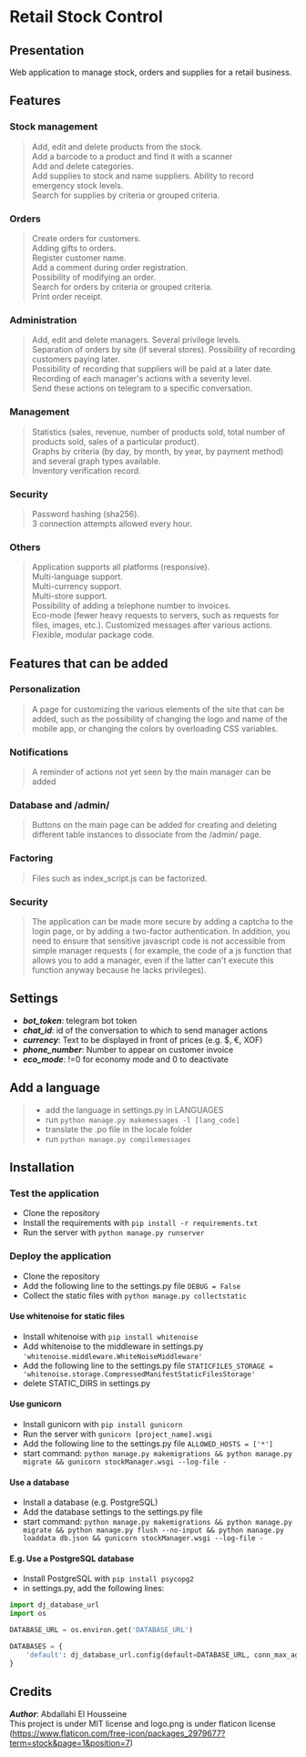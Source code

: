 # Retail Stock Control

## Presentation
Web application to manage stock, orders and supplies for a retail business.

## Features
### Stock management
> Add, edit and delete products from the stock.  
> Add a barcode to a product and find it with a scanner  
> Add and delete categories.  
> Add supplies to stock and name suppliers. 
> Ability to record emergency stock levels.  
> Search for supplies by criteria or grouped criteria.  

### Orders
> Create orders for customers.  
> Adding gifts to orders.  
> Register customer name.  
> Add a comment during order registration.  
> Possibility of modifying an order.  
> Search for orders by criteria or grouped criteria.  
> Print order receipt.

### Administration
> Add, edit and delete managers.
> Several privilege levels.  
> Separation of orders by site (if several stores).
> Possibility of recording customers paying later.  
> Possibility of recording that suppliers will be paid at a later date.
> Recording of each manager's actions with a severity level.  
> Send these actions on telegram to a specific conversation.  

### Management
> Statistics (sales, revenue, number of products sold, total number of products sold, sales of a particular product).  
> Graphs by criteria (by day, by month, by year, by payment method) and several graph types available.  
> Inventory verification record.  

### Security
> Password hashing (sha256).  
> 3 connection attempts allowed every hour.  

### Others
> Application supports all platforms (responsive).  
> Multi-language support.  
> Multi-currency support.  
> Multi-store support.  
> Possibility of adding a telephone number to invoices.  
> Eco-mode (fewer heavy requests to servers, such as requests for files, images, etc.).
> Customized messages after various actions.  
> Flexible, modular package code.  


## Features that can be added
### Personalization
> A page for customizing the various elements of the site that can be added, such as the possibility of changing the 
> logo and name of the mobile app, or changing the colors by overloading CSS variables.

### Notifications
> A reminder of actions not yet seen by the main manager can be added

### Database and /admin/
> Buttons on the main page can be added for creating and deleting different table 
> instances to dissociate from the /admin/ page.

### Factoring
> Files such as index_script.js can be factorized.

### Security
> The application can be made more secure by adding a captcha to the login page, or by adding a two-factor authentication.
> In addition, you need to ensure that sensitive javascript code is not accessible from simple manager requests (
> for example, the code of a js function that allows you to add a manager, even if the latter can't execute this function anyway because he lacks privileges).

## Settings
- __*bot_token*__: telegram bot token
- __*chat_id*__: id of the conversation to which to send manager actions
- __*currency*__: Text to be displayed in front of prices (e.g. $, €, XOF)
- __*phone_number*__: Number to appear on customer invoice
- __*eco_mode*__: !=0 for economy mode and 0 to deactivate

## Add a language
> - add the language in settings.py in LANGUAGES  
> - run ```python manage.py makemessages -l [lang_code]```  
> - translate the .po file in the locale folder  
> - run ```python manage.py compilemessages```  

## Installation
### Test the application
- Clone the repository
- Install the requirements with ```pip install -r requirements.txt```
- Run the server with ```python manage.py runserver```

### Deploy the application
- Clone the repository
- Add the following line to the settings.py file ```DEBUG = False```
- Collect the static files with ```python manage.py collectstatic```
#### Use whitenoise for static files
- Install whitenoise with ```pip install whitenoise```
- Add whitenoise to the middleware in settings.py ```'whitenoise.middleware.WhiteNoiseMiddleware'```
- Add the following line to the settings.py file ```STATICFILES_STORAGE = 'whitenoise.storage.CompressedManifestStaticFilesStorage'```
- delete STATIC_DIRS in settings.py
#### Use gunicorn
- Install gunicorn with ```pip install gunicorn```
- Run the server with ```gunicorn [project_name].wsgi```
- Add the following line to the settings.py file ```ALLOWED_HOSTS = ['*']```
- start command: ```python manage.py makemigrations && python manage.py migrate && gunicorn stockManager.wsgi --log-file -```
#### Use a database
- Install a database (e.g. PostgreSQL)
- Add the database settings to the settings.py file
- start command: ```python manage.py makemigrations && python manage.py migrate && python manage.py flush --no-input && python manage.py loaddata db.json && gunicorn stockManager.wsgi --log-file -```
#### E.g. Use a PostgreSQL database
- Install PostgreSQL with ```pip install psycopg2```
- in settings.py, add the following lines:
```python
import dj_database_url
import os

DATABASE_URL = os.environ.get('DATABASE_URL')

DATABASES = {
    'default': dj_database_url.config(default=DATABASE_URL, conn_max_age=1800),
}
```



## Credits
__*Author*__: Abdallahi El Housseine  
This project is under MIT license and logo.png is under flaticon license
(https://www.flaticon.com/free-icon/packages_2979677?term=stock&page=1&position=7)
